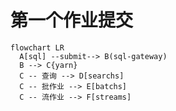 

# 第一个作业提交

```mermaid
flowchart LR
  A[sql] --submit--> B(sql-gateway)
  B --> C{yarn}
  C -- 查询 --> D[searchs]
  C -- 批作业 --> E[batchs]
  C -- 流作业 --> F[streams]

```